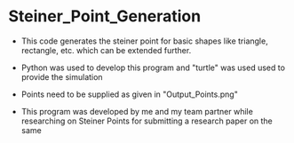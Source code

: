 # Steiner_Point_Generation

- This code generates the steiner point for basic shapes like triangle, rectangle, etc. which can be extended further. 

- Python was used to develop this program and "turtle" was used used to provide the simulation

- Points need to be supplied as given in "Output_Points.png"

- This program was developed by me and my team partner while researching on Steiner Points for submitting a research paper on the same  
